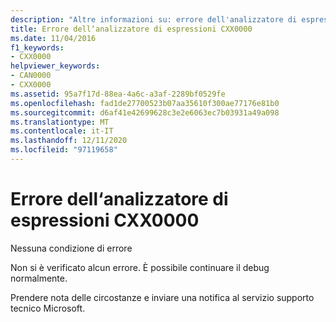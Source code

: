 ```yaml
---
description: "Altre informazioni su: errore dell'analizzatore di espressioni CXX0000"
title: Errore dell‘analizzatore di espressioni CXX0000
ms.date: 11/04/2016
f1_keywords:
- CXX0000
helpviewer_keywords:
- CAN0000
- CXX0000
ms.assetid: 95a7f17d-88ea-4a6c-a3af-2289bf0529fe
ms.openlocfilehash: fad1de27700523b07aa35610f300ae77176e81b0
ms.sourcegitcommit: d6af41e42699628c3e2e6063ec7b03931a49a098
ms.translationtype: MT
ms.contentlocale: it-IT
ms.lasthandoff: 12/11/2020
ms.locfileid: "97119658"
---
```

# <a name="expression-evaluator-error-cxx0000"></a>Errore dell‘analizzatore di espressioni CXX0000

Nessuna condizione di errore

Non si è verificato alcun errore. È possibile continuare il debug normalmente.

Prendere nota delle circostanze e inviare una notifica al servizio supporto tecnico Microsoft.
